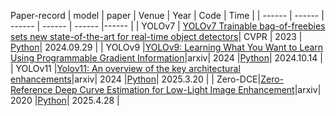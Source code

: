 Paper-record
| model | paper | Venue	| Year | Code	| Time |
| ------ | ------ | ------ | ------ | ------ |------ |
| YOLOv7 |	[YOLOv7 Trainable bag-of-freebies sets new state-of-the-art for real-time object detectors](https://github.com/user-attachments/files/17702270/YOLOv7.Trainable.bag-of-freebies.sets.new.state-of-the-art.for.real-time.object.detectors.pdf)| CVPR | 2023 |	[Python](https://github.com/user-attachments/assets/9736e077-03bc-4bce-b3e7-07a8209f6b8f)| 2024.09.29 |
| YOLOv9	|[YOLOv9: Learning What You Want to Learn Using Programmable Gradient Information]()|arxiv|	2024	|[Python](https://github.com/user-attachments/assets/a8f6d8dc-5898-4862-a6fa-6b28be0cf82c)|	2024.10.14 |
| YOLOv11	|[Yolov11: An overview of the key architectural enhancements]()|arxiv|	2024	|[Python](https://github.com/user-attachments/assets/a8f6d8dc-5898-4862-a6fa-6b28be0cf82c)|	2025.3.20 |
| Zero-DCE|[Zero-Reference Deep Curve Estimation for Low-Light Image Enhancement]()|arxiv|	2020	|[Python](https://github.com/Li-Chongyi/Zero-DCE?utm_source=catalyzex.com)| 2025.4.28 |
